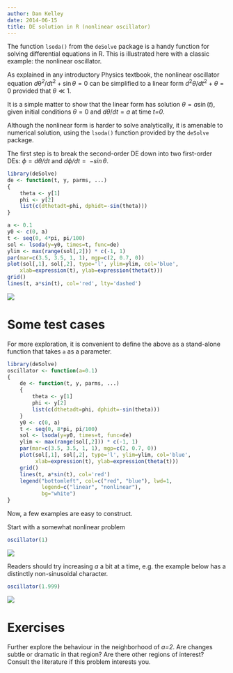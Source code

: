```yaml
---
author: Dan Kelley
date: 2014-06-15
title: DE solution in R (nonlinear oscillator)
---
```


The function `lsoda()` from the `deSolve` package is a handy function for
solving differential equations in R. This is illustrated here with a classic
example: the nonlinear oscillator.

As explained in any introductory Physics textbook, the nonlinear oscillator
equation
*d*θ<sup>*2*</sup>/*dt*<sup>2</sup> + sin *θ* = 0
can be simplified to a linear form
*d*<sup>2</sup>*θ*/*dt*<sup>2</sup> + *θ* = 0
provided that *θ* ≪ 1.

It is a simple matter to show that the linear form has solution
*θ* = *a*sin (*t*),
given initial conditions *θ* = 0 and *dθ*/*dt* = *a* at time *t=0*.

Although the nonlinear form is harder to solve analytically, it is amenable to
numerical solution, using the `lsoda()` function provided by the `deSolve`
package.

The first step is to break the second-order DE down into two first-order DEs:
*ϕ* = *dθ/dt* and *dϕ/dt* =  −*sin θ*.

```R
library(deSolve)
de <- function(t, y, parms, ...)
{
    theta <- y[1]
    phi <- y[2]
    list(c(dthetadt=phi, dphidt=-sin(theta)))
}

a <- 0.1
y0 <- c(0, a)
t <- seq(0, 4*pi, pi/100)
sol <- lsoda(y=y0, times=t, func=de)
ylim <- max(range(sol[,2])) * c(-1, 1)
par(mar=c(3.5, 3.5, 1, 1), mgp=c(2, 0.7, 0))
plot(sol[,1], sol[,2], type='l', ylim=ylim, col='blue',
    xlab=expression(t), ylab=expression(theta(t)))
grid()
lines(t, a*sin(t), col='red', lty='dashed')
```

![](/dek_blog/docs/assets/images/2014-06-15-nonlinear-oscillator_files/unnamed-chunk-1-1.png)

# Some test cases

For more exploration, it is convenient to define the above as a
stand-alone function that takes `a` as a parameter.

```R
library(deSolve)
oscillator <- function(a=0.1)
{
    de <- function(t, y, parms, ...)
    {
        theta <- y[1]
        phi <- y[2]
        list(c(dthetadt=phi, dphidt=-sin(theta)))
    }
    y0 <- c(0, a)
    t <- seq(0, 8*pi, pi/100)
    sol <- lsoda(y=y0, times=t, func=de)
    ylim <- max(range(sol[,2])) * c(-1, 1)
    par(mar=c(3.5, 3.5, 1, 1), mgp=c(2, 0.7, 0))
    plot(sol[,1], sol[,2], type='l', ylim=ylim, col='blue',
         xlab=expression(t), ylab=expression(theta(t)))
    grid()
    lines(t, a*sin(t), col='red')
    legend("bottomleft", col=c("red", "blue"), lwd=1,
           legend=c("linear", "nonlinear"),
           bg="white")
}
```

Now, a few examples are easy to construct.

Start with a somewhat nonlinear problem

```R
oscillator(1)
```

![](/dek_blog/docs/assets/images/2014-06-15-nonlinear-oscillator_files/unnamed-chunk-3-1.png)

Readers should try increasing $a$ a bit at a time, e.g. the example below has a
distinctly non-sinusoidal character.

```R
oscillator(1.999)
```

![](/dek_blog/docs/assets/images/2014-06-15-nonlinear-oscillator_files/unnamed-chunk-4-1.png)

# Exercises

Further explore the behaviour in the neighborhood of *a=2*. Are changes
subtle or dramatic in that region? Are there other regions of interest? Consult
the literature if this problem interests you.
